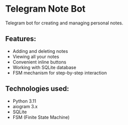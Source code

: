# Telegram Note Bot

Telegram bot for creating and managing personal notes.

## Features:
- Adding and deleting notes
- Viewing all your notes
- Convenient inline buttons
- Working with SQLite database
- FSM mechanism for step-by-step interaction

## Technologies used:
- Python 3.11
- aiogram 3.x
- SQLite
- FSM (Finite State Machine)
